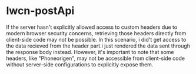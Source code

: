 # Iwcn-postApi
If the server hasn't explicitly allowed access to custom headers due to modern browser security concerns, retrieving those headers directly from client-side code may not be possible. In this scenario, i  did't get access to the data recieved from the header part.i just  rendered the data sent through the response body instead. However, it's important to note that some headers, like "Phoneorigen", may not be accessible from client-side code without server-side configurations to explicitly expose them.

